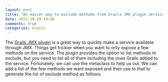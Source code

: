 ```yaml
---
layout: post
title: "An easier way to exclude methods from Grails JMX plugin services"
date: 2012-10-29 19:00
comments: true
categories: Grails
---
```

The <a href="http://grails.org/plugin/jmx">Grails JMX plugin</a> is a great way to quickly make a service available through JMX.  Things get trickier when you want to only expose a few methods on the service.  The plugin provides the option to list methods to exclude, but you need to list all of them including the ones Grails added to the service.  Fortunately, we can use the metaclass to help us out.  We can add a list of the few methods we want exposed and then use to that to generate the list of exclude method as follows:
<script src="https://gist.github.com/3977988.js"> </script>
